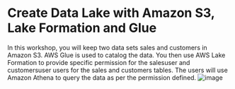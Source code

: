 # Create Data Lake with Amazon S3, Lake Formation and Glue
In this workshop, you will keep two data sets sales and customers in Amazon S3. AWS Glue is used to catalog the data. You then use AWS Lake Formation to provide specific permission for the salesuser and customersuser users for the sales and customers tables. The users will use Amazon Athena to query the data as per the permission defined.
![image](https://user-images.githubusercontent.com/97115457/189493451-edd28319-2480-487e-b0e1-22742b9eccdb.png)
